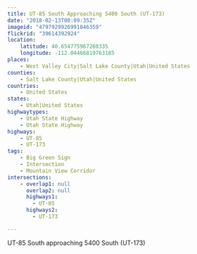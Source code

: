 ```yaml
---
title: UT-85 South Approaching 5400 South (UT-173)
date: "2018-02-13T08:09:35Z"
imageid: "4797929926991846359"
flickrid: "39614392924"
location:
    latitude: 40.654775967260335
    longitude: -112.04466819763185
places:
    - West Valley City|Salt Lake County|Utah|United States
counties:
    - Salt Lake County|Utah|United States
countries:
    - United States
states:
    - Utah|United States
highwaytypes:
    - Utah State Highway
    - Utah State Highway
highways:
    - UT-85
    - UT-173
tags:
    - Big Green Sign
    - Intersection
    - Mountain View Corridor
intersections:
    - overlap1: null
      overlap2: null
      highways1:
        - UT-85
      highways2:
        - UT-173

---
```

UT-85 South approaching 5400 South (UT-173)